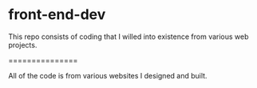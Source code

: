 front-end-dev
=============

This repo consists of coding that I willed into existence from various web projects.

===============

All of the code is from various websites I designed and built. 
